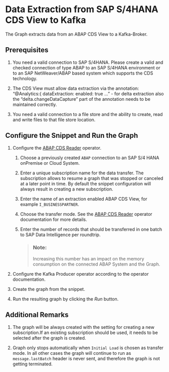 <!-- loio54e91ebb236840beb7e3a9d0723924f4 -->

# Data Extraction from SAP S/4HANA CDS View to Kafka

The Graph extracts data from an ABAP CDS View to a Kafka-Broker.



<a name="loio54e91ebb236840beb7e3a9d0723924f4__section_sws_3g1_rqb"/>

## Prerequisites

1.  You need a valid connection to SAP S/4HANA. Please create a valid and checked connection of type ABAP to an SAP S/4HANA environment or to an SAP NetWeaver/ABAP based system which supports the CDS technology.

2.  The CDS View must allow data extraction via the annotation: “@Analytics:\{ dataExtraction: enabled: true …” - for delta extraction also the “delta.changeDataCapture” part of the annotation needs to be maintained correctly.

3.  You need a valid connection to a file store and the ability to create, read and write files to that file store location.




<a name="loio54e91ebb236840beb7e3a9d0723924f4__section_msk_n21_rqb"/>

## Configure the Snippet and Run the Graph

1.  Configure the [ABAP CDS Reader](../data-intelligence-operators/abap-cds-reader-df331fc.md) operator.

    1.  Choose a previously created `ABAP` connection to an SAP S/4 HANA onPremise or Cloud System.

    2.  Enter a unique subscription name for the data transfer. The subscription allows to resume a graph that was stopped or canceled at a later point in time. By default the snippet configuration will always result in creating a new subscription.

    3.  Enter the name of an extraction enabled ABAP CDS View, for example `I_BUSINESSPARTNER`.

    4.  Choose the transfer mode. See the [ABAP CDS Reader](../data-intelligence-operators/abap-cds-reader-df331fc.md) operator documentation for more details.

    5.  Enter the number of records that should be transferred in one batch to SAP Data Intelligence per roundtrip.

        > ### Note:  
        > Increasing this number has an impact on the memory consumption on the connected ABAP System and the Graph.


2.  Configure the Kafka Producer operator according to the operator documentation.

3.  Create the graph from the snippet.

4.  Run the resulting graph by clicking the *Run* button.




<a name="loio54e91ebb236840beb7e3a9d0723924f4__section_dj1_qf1_rqb"/>

## Additional Remarks

1.  The graph will be always created with the setting for creating a new subscription.If an existing subscription should be used, it needs to be selected after the graph is created.

2.  Graph only stops automatically when `Initial Load` is chosen as transfer mode. In all other cases the graph will continue to run as `message.lastBatch` header is never sent, and therefore the graph is not getting terminated.


